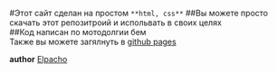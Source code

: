 #Этот сайт сделан на простом `**html, css**` 
##Вы можете просто скачать этот репозитроий и испольвать в своих целях  
##Код написан по мотодолгии бем   
Также вы можете загялнуть в [github pages](https://akkunov.github.io/leslesVpn/)  


**author** [Elpacho](akunov313131@gmail.com)
